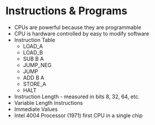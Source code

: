 # Instructions & Programs

- CPUs are powerful because they are programmable
- CPU is hardware controlled by easy to modify software
- Instruction Table 
	- LOAD_A
	- LOAD_B
	- SUB B A
	- JUMP_NEG
	- JUMP
	- ADD B A 
	- STORE_A
	- HALT
- Instruction Length - measured in bits 8, 32, 64, etc.
- Variable Length Instructions 
- Immediate Values
- Intel 4004 Processor (1971) first CPU in a single chip